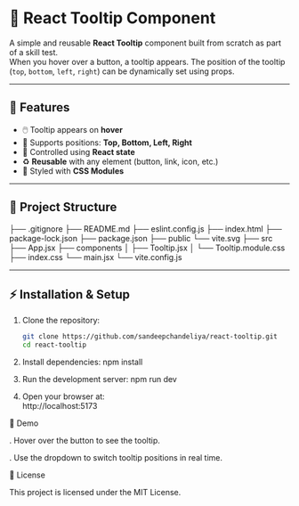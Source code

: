 # 🎯 React Tooltip Component

A simple and reusable **React Tooltip** component built from scratch as part of a skill test.  
When you hover over a button, a tooltip appears. The position of the tooltip (`top`, `bottom`, `left`, `right`) can be dynamically set using props.

---

## 🚀 Features

- 🖱️ Tooltip appears on **hover**
- 🎯 Supports positions: **Top, Bottom, Left, Right**
- 🔄 Controlled using **React state**
- ♻️ **Reusable** with any element (button, link, icon, etc.)
- 🎨 Styled with **CSS Modules**

---

## 📂 Project Structure

├── .gitignore
├── README.md
├── eslint.config.js
├── index.html
├── package-lock.json
├── package.json
├── public
    └── vite.svg
├── src
    ├── App.jsx
    ├── components
    │   ├── Tooltip.jsx
    │   └── Tooltip.module.css
    ├── index.css
    └── main.jsx
└── vite.config.js

---

## ⚡ Installation & Setup

1. Clone the repository:
   ```bash
   git clone https://github.com/sandeepchandeliya/react-tooltip.git
   cd react-tooltip

2. Install dependencies:
   npm install

3. Run the development server:
   npm run dev

4. Open your browser at:      
   http://localhost:5173




🎥 Demo

. Hover over the button to see the tooltip.

. Use the dropdown to switch tooltip positions in real time.   


📜 License

  This project is licensed under the MIT License.
